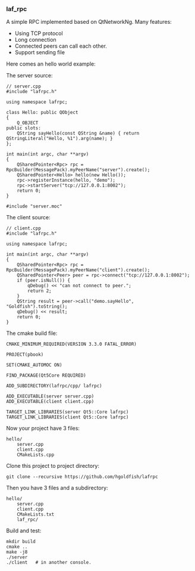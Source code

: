 ### laf_rpc

A simple RPC implemented based on QtNetworkNg. Many features:

* Using TCP protocol
* Long connection
* Connected peers can call each other.
* Support sending file


Here comes an hello world example:

The server source:

    // server.cpp
    #include "lafrpc.h"

    using namespace lafrpc;

    class Hello: public QObject
    {
        Q_OBJECT
    public slots:
        QString sayHello(const QString &name) { return QStringLiteral("Hello, %1").arg(name); }
    };

    int main(int argc, char **argv)
    {
        QSharedPointer<Rpc> rpc = RpcBuilder(MessagePack).myPeerName("server").create();
        QSharedPointer<Hello> hello(new Hello());
        rpc->registerInstance(hello, "demo");
        rpc->startServer("tcp://127.0.0.1:8002");
        return 0;
    }

    #include "server.moc"

The client source:

    // client.cpp
    #include "lafrpc.h"

    using namespace lafrpc;

    int main(int argc, char **argv)
    {
        QSharedPointer<Rpc> rpc = RpcBuilder(MessagePack).myPeerName("client").create();
        QSharedPointer<Peer> peer = rpc->connect("tcp://127.0.0.1:8002");
        if (peer.isNull()) {
            qDebug() << "can not connect to peer.";
            return 2;
        }
        QString result = peer->call("demo.sayHello", "Goldfish").toString();
        qDebug() << result;
        return 0;
    }

The cmake build file:

    CMAKE_MINIMUM_REQUIRED(VERSION 3.3.0 FATAL_ERROR)

    PROJECT(pbook)

    SET(CMAKE_AUTOMOC ON)

    FIND_PACKAGE(Qt5Core REQUIRED)

    ADD_SUBDIRECTORY(lafrpc/cpp/ lafrpc)

    ADD_EXECUTABLE(server server.cpp)
    ADD_EXECUTABLE(client client.cpp)

    TARGET_LINK_LIBRARIES(server Qt5::Core lafrpc)
    TARGET_LINK_LIBRARIES(client Qt5::Core lafrpc)

Now your project have 3 files:

    hello/
        server.cpp
        client.cpp
        CMakeLists.cpp

Clone this project to project directory:

    git clone --recursive https://github.com/hgoldfish/lafrpc

Then you have 3 files and a subdirectory:

    hello/
        server.cpp
        client.cpp
        CMakeLists.txt
        laf_rpc/

Build and test:

    mkdir build
    cmake ..
    make -j8
    ./server
    ./client   # in another console.
